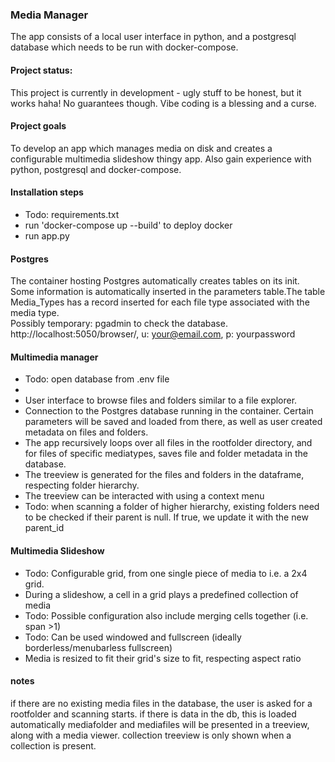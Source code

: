 ### Media Manager
The app consists of a local user interface in python, and a postgresql database which needs to be run with docker-compose. 

#### Project status: 
This project is currently in development - ugly stuff to be honest, but it works haha! No guarantees though. Vibe coding is a blessing and a curse.

#### Project goals
To develop an app which manages media on disk and creates a configurable multimedia slideshow thingy app. Also gain experience with python, postgresql and docker-compose. 

#### Installation steps
- Todo: requirements.txt
- run 'docker-compose up --build' to deploy docker
- run app.py

#### Postgres
The container hosting Postgres automatically creates tables on its init. Some information is automatically inserted in the parameters table.The table Media_Types has a record inserted for each file type associated with the media type.  
Possibly temporary: pgadmin to check the database. http://localhost:5050/browser/, u: your@email.com, p: yourpassword

#### Multimedia manager 
- Todo: open database from .env file
- 
- User interface to browse files and folders similar to a file explorer.
- Connection to the Postgres database running in the container. Certain parameters will be saved and loaded from there, as well as user created metadata on files and folders. 
- The app recursively loops over all files in the rootfolder directory, and for files of specific mediatypes, saves file and folder metadata in the database.
- The treeview is generated for the files and folders in the dataframe, respecting folder hierarchy. 
- The treeview can be interacted with using a context menu
- Todo: when scanning a folder of higher hierarchy, existing folders need to be checked if their parent is null. If true, we update it with the new parent_id

#### Multimedia Slideshow
- Todo: Configurable grid, from one single piece of media to i.e. a 2x4 grid.
- During a slideshow, a cell in a grid plays a predefined collection of media
- Todo: Possible configuration also include merging cells together (i.e. span >1)
- Todo: Can be used windowed and fullscreen (ideally borderless/menubarless fullscreen)
- Media is resized to fit their grid's size to fit, respecting aspect ratio

#### notes
if there are no existing media files in the database, the user is asked for a rootfolder and scanning starts. 
if there is data in the db, this is loaded automatically 
mediafolder and mediafiles will be presented in a treeview, along with a media viewer.
collection treeview is only shown when a collection is present. 

